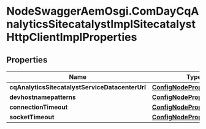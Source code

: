 # NodeSwaggerAemOsgi.ComDayCqAnalyticsSitecatalystImplSitecatalystHttpClientImplProperties

## Properties

Name | Type | Description | Notes
------------ | ------------- | ------------- | -------------
**cqAnalyticsSitecatalystServiceDatacenterUrl** | [**ConfigNodePropertyArray**](ConfigNodePropertyArray.md) |  | [optional] 
**devhostnamepatterns** | [**ConfigNodePropertyArray**](ConfigNodePropertyArray.md) |  | [optional] 
**connectionTimeout** | [**ConfigNodePropertyInteger**](ConfigNodePropertyInteger.md) |  | [optional] 
**socketTimeout** | [**ConfigNodePropertyInteger**](ConfigNodePropertyInteger.md) |  | [optional] 


